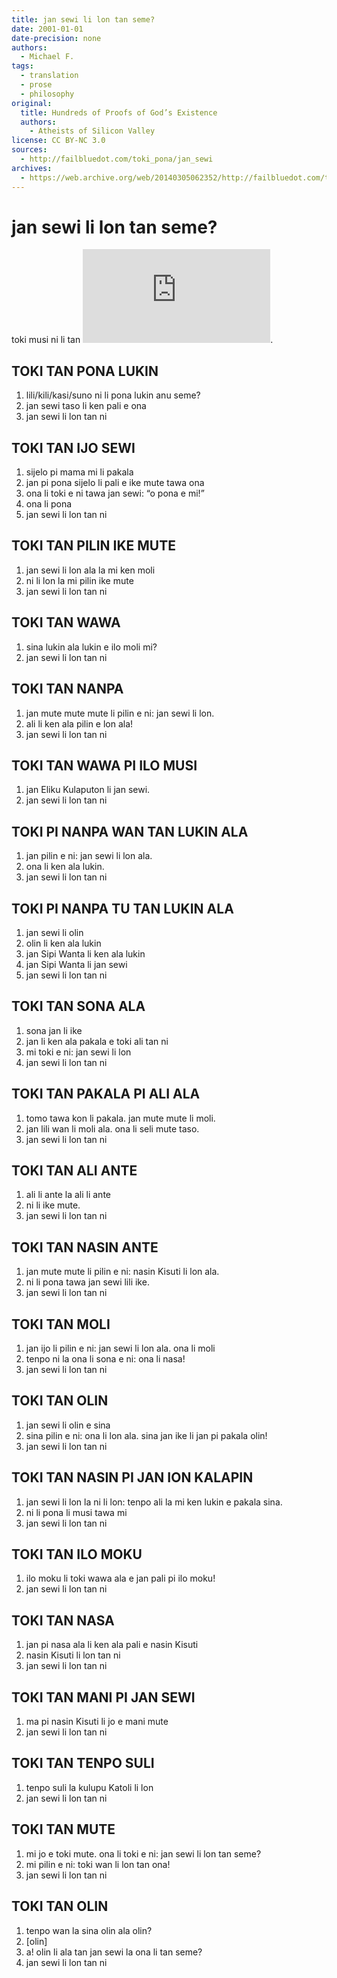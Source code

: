 ```yaml
---
title: jan sewi li lon tan seme?
date: 2001-01-01
date-precision: none
authors:
  - Michael F.
tags:
  - translation
  - prose
  - philosophy
original:
  title: Hundreds of Proofs of God’s Existence
  authors:
    - Atheists of Silicon Valley
license: CC BY-NC 3.0
sources:
  - http://failbluedot.com/toki_pona/jan_sewi
archives:
  - https://web.archive.org/web/20140305062352/http://failbluedot.com/toki_pona/jan_sewi
---
```


# jan sewi li lon tan seme?

toki musi ni li tan ![lipu pona ni](https://web.archive.org/web/20140305062352/http://www.godlessgeeks.com/LINKS/GodProof.htm).

## TOKI TAN PONA LUKIN

1. lili/kili/kasi/suno ni li pona lukin anu seme?
2. jan sewi taso li ken pali e ona
3. jan sewi li lon tan ni 

## TOKI TAN IJO SEWI

1. sijelo pi mama mi li pakala
2. jan pi pona sijelo li pali e ike mute tawa ona
3. ona li toki e ni tawa jan sewi: “o pona e mi!”
4. ona li pona
5. jan sewi li lon tan ni 

## TOKI TAN PILIN IKE MUTE

1. jan sewi li lon ala la mi ken moli
2. ni li lon la mi pilin ike mute
3. jan sewi li lon tan ni 
        
## TOKI TAN WAWA

1. sina lukin ala lukin e ilo moli mi?
3. jan sewi li lon tan ni 

## TOKI TAN NANPA
1. jan mute mute mute li pilin e ni: jan sewi li lon.
2. ali li ken ala pilin e lon ala!
3. jan sewi li lon tan ni 

## TOKI TAN WAWA PI ILO MUSI
1. jan Eliku Kulaputon li jan sewi.
2. jan sewi li lon tan ni 

## TOKI PI NANPA WAN TAN LUKIN ALA
1. jan pilin e ni: jan sewi li lon ala.
2. ona li ken ala lukin.
3. jan sewi li lon tan ni 

## TOKI PI NANPA TU TAN LUKIN ALA

1. jan sewi li olin
2. olin li ken ala lukin
3. jan Sipi Wanta li ken ala lukin
4. jan Sipi Wanta li jan sewi
5. jan sewi li lon tan ni 

## TOKI TAN SONA ALA
1. sona jan li ike
2. jan li ken ala pakala e toki ali tan ni
3. mi toki e ni: jan sewi li lon
4. jan sewi li lon tan ni 

## TOKI TAN PAKALA PI ALI ALA
1. tomo tawa kon li pakala. jan mute mute li moli.
2. jan lili wan li moli ala. ona li seli mute taso.
3. jan sewi li lon tan ni 

## TOKI TAN ALI ANTE
1. ali li ante la ali li ante
2. ni li ike mute.
3. jan sewi li lon tan ni 

## TOKI TAN NASIN ANTE
1. jan mute mute li pilin e ni: nasin Kisuti li lon ala.
2. ni li pona tawa jan sewi lili ike.
3. jan sewi li lon tan ni 

## TOKI TAN MOLI
1. jan ijo li pilin e ni: jan sewi li lon ala. ona li moli
2. tenpo ni la ona li sona e ni: ona li nasa!
3. jan sewi li lon tan ni 

## TOKI TAN OLIN
1. jan sewi li olin e sina
2. sina pilin e ni: ona li lon ala. sina jan ike li jan pi pakala olin!
3. jan sewi li lon tan ni 

## TOKI TAN NASIN PI JAN ION KALAPIN
1. jan sewi li lon la ni li lon: tenpo ali la mi ken lukin e pakala sina.
2. ni li pona li musi tawa mi
3. jan sewi li lon tan ni 

## TOKI TAN ILO MOKU
1. ilo moku li toki wawa ala e jan pali pi ilo moku!
2. jan sewi li lon tan ni 

## TOKI TAN NASA
1. jan pi nasa ala li ken ala pali e nasin Kisuti
2. nasin Kisuti li lon tan ni
3. jan sewi li lon tan ni 

## TOKI TAN MANI PI JAN SEWI
1. ma pi nasin Kisuti li jo e mani mute
2. jan sewi li lon tan ni 

## TOKI TAN TENPO SULI
1. tenpo suli la kulupu Katoli li lon
2. jan sewi li lon tan ni 

## TOKI TAN MUTE

1. mi jo e toki mute. ona li toki e ni: jan sewi li lon tan seme?
2. mi pilin e ni: toki wan li lon tan ona!
3. jan sewi li lon tan ni 

## TOKI TAN OLIN

1. tenpo wan la sina olin ala olin?
2. \[olin]
3. a! olin li ala tan jan sewi la ona li tan seme?
4. jan sewi li lon tan ni